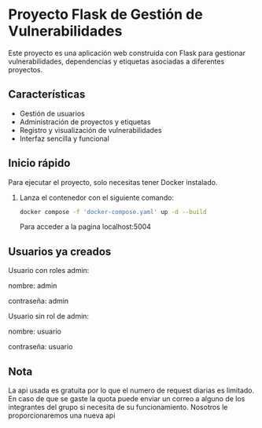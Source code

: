 # Proyecto Flask de Gestión de Vulnerabilidades

Este proyecto es una aplicación web construida con Flask para gestionar vulnerabilidades, dependencias y etiquetas asociadas a diferentes proyectos.

## Características

- Gestión de usuarios
- Administración de proyectos y etiquetas
- Registro y visualización de vulnerabilidades
- Interfaz sencilla y funcional

## Inicio rápido

Para ejecutar el proyecto, solo necesitas tener Docker instalado.

1. Lanza el contenedor con el siguiente comando:

   ```bash
   docker compose -f 'docker-compose.yaml' up -d --build
   ```

   Para acceder a la pagina localhost:5004

   
## Usuarios ya creados 
Usuario con roles admin:

nombre: admin

contraseña: admin

Usuario sin rol de admin:

nombre: usuario

contraseña: usuario

## Nota
La api usada es gratuita por lo que el numero de request diarias es limitado. En caso de que se gaste la quota puede enviar un correo a alguno de los integrantes del grupo si necesita de su funcionamiento. Nosotros le proporcionaremos una nueva api








